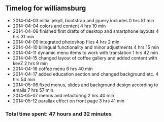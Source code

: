 ## Timelog for williamsburg
* 2014-04-03 initial jekyll, bootstrap and jquery includes 0 hrs 51 min
* 2014-04-04 colors and content 4 hrs 10 min
* 2014-04-08 finished first drafts of desktop and smartphone layouts 4 hrs 31 min
* 2014-04-09 integrated photoshop files 4 hrs 2 min
* 2014-04-10 bilingual functionality and minor adjustments 4 hrs 15 min
* 2014-04-11 dynamic menu items to work with translation 1 hrs 42 min
* 2014-04-15 changed layout of coffee gallery and added content with kevZ 2 hrs 9 min
* 2014-04-16 coffee menu 6 hrs 40 min
* 2014-04-17 added education section and changed background etc. 4 hrs 54 min
* 2014-05-06 fixed menus, slides and background design according to emails 7 hrs 57 min
* 2014-05-07 menus and refactoring 2 hrs 40 min
* 2014-05-12 parallax effect on front page 3 hrs 41 min

### Total time spent: 47 hours and 32 minutes 
